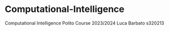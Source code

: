 # Computational-Intelligence
Computational Intelligence Polito Course 2023/2024 Luca Barbato s320213
